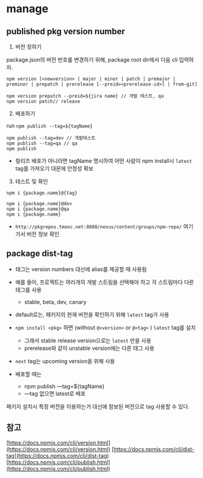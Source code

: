 # manage

## published pkg version number

1. 버전 정하기

package.json의 버전 번호를 변경하기 위해, package root dir에서 다음 cli 입력하자.

```
npm version [<newversion> | major | minor | patch | premajor | preminor | prepatch | prerelease [--preid=<prerelease-id>] | from-git]

npm version prepatch --preid=${jira name} // 개발 테스트, qa
npm version patch// release
```

2. 배포하기

run `npm publish --tag=${tagName}`

```
npm publish --tag=dev // 개발테스트
npm publish --tag=qa // qa
npm publish
```

- 릴리즈 배포가 아니라면 tagName 명시하여 어떤 사람이 npm install시 `latest` tag를 가져오기 대문에 안정성 확보

3. 테스트 및 확인

```
npm i {package.name}@{tag}

npm i {package.name}@dev
npm i {package.name}@qa
npm i {package.name}
```

- `http://pkgrepos.tmonc.net:8080/nexus/content/groups/npm-repo/` 여기 가서 버전 정보 확인

## package dist-tag

- 태그는 version numbers 대신에 alias를 제공할 때 사용됨
- 예를 들어, 프로젝트는 여러개의 개발 스트림을 선택해야 하고 각 스트림마다 다른 태그를 사용
  - stable, beta, dev, canary
- default로는, 패키지의 현재 버전을 확인하기 위해 `latest` tag가 사용
- `npm install <pkg>` 하면 (without `@<version>` or `@<tag>` ) `latest` tag를 설치
  - 그래서 stable release version으로는 `latest` 만을 사용
  - prerelease와 같이 unstable version에는 다른 태그 사용
- `next` tag는 upcoming version을 위해 사용

- 배포할 때는
  - npm publish —tag=\${tagName}
  - —tag 없으면 latest로 배포

패키지 설치시 특정 버전을 이용하는거 대신에 참보된 버전으로 tag 사용할 수 있다.

## 참고

[https://docs.npmjs.com/cli/version.html](https://docs.npmjs.com/cli/version.html)
[https://docs.npmjs.com/cli/dist-tag](https://docs.npmjs.com/cli/dist-tag)
[https://docs.npmjs.com/cli/publish.html](https://docs.npmjs.com/cli/publish.html)
